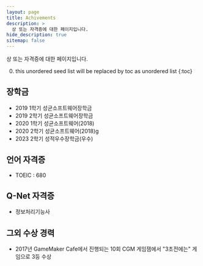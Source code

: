 ```yaml
---
layout: page
title: Achivements
description: >
  상 또는 자격증에 대한 페이지입니다.
hide_description: true
sitemap: false
---
```


상 또는 자격증에 대한 페이지입니다.

0. this unordered seed list will be replaced by toc as unordered list
{:toc}


## 장학금
- 2019 1학기 성균소프트웨어장학금
- 2019 2학기 성균소프트웨어장학금 
- 2020 1학기 성균소프트웨어(2018)
- 2020 2학기 성균소프트웨어(2018)g
- 2023 2학기 성적우수장학금(우수)

## 언어 자격증
- TOEIC : 680

## Q-Net 자격증
- 정보처리기능사

## 그외 수상 경력
- 2017년 GameMaker Cafe에서 진행되는 10회 CGM 게임잼에서 "3초전에는" 게임으로 3등 수상